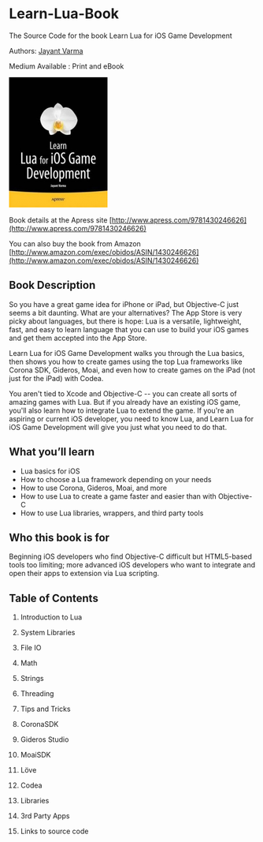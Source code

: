# Learn-Lua-Book
The Source Code for the book Learn Lua for iOS Game Development

Authors: [Jayant Varma](http://www.oz-apps.com)

Medium Available : Print and eBook

![Book Cover](https://raw.githubusercontent.com/JayantVarma/Learn-Lua-Book/master/resources/learn_lua_for_ios_game_development.jpg)

Book details at the Apress site [http://www.apress.com/9781430246626](http://www.apress.com/9781430246626)

You can also buy the book from Amazon [http://www.amazon.com/exec/obidos/ASIN/1430246626](http://www.amazon.com/exec/obidos/ASIN/1430246626)


## Book Description
So you have a great game idea for iPhone or iPad, but Objective-C just seems a bit daunting. What are your alternatives? The App Store is very picky about languages, but there is hope: Lua is a versatile, lightweight, fast, and easy to learn language that you can use to build your iOS games and get them accepted into the App Store.

Learn Lua for iOS Game Development walks you through the Lua basics, then shows you how to create games using the top Lua frameworks like Corona SDK, Gideros, Moai, and even how to create games on the iPad (not just for the iPad) with Codea.

You aren't tied to Xcode and Objective-C -- you can create all sorts of amazing games with Lua. But if you already have an existing iOS game, you'll also learn how to integrate Lua to extend the game. If you're an aspiring or current iOS developer, you need to know Lua, and Learn Lua for iOS Game Development will give you just what you need to do that.

## What you’ll learn

 * Lua basics for iOS
 * How to choose a Lua framework depending on your needs
 * How to use Corona, Gideros, Moai, and more
 * How to use Lua to create a game faster and easier than with Objective-C
 * How to use Lua libraries, wrappers, and third party tools

## Who this book is for

Beginning iOS developers who find Objective-C difficult but HTML5-based tools too limiting; more advanced iOS developers who want to integrate and open their apps to extension via Lua scripting.

## Table of Contents

1. Introduction to Lua

2. System Libraries

3. File IO

4. Math

5. Strings

6. Threading

7. Tips and Tricks    

8. CoronaSDK

9. Gideros Studio

10. MoaiSDK

11. Löve

12. Codea

13. Libraries

14. 3rd Party Apps    

15. Links to source code
